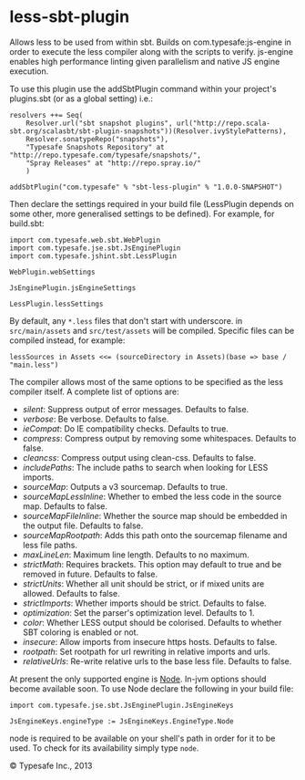 less-sbt-plugin
===============

Allows less to be used from within sbt. Builds on com.typesafe:js-engine in order to execute the less compiler along with the scripts to verify. js-engine enables high performance linting given parallelism and native JS engine execution.

To use this plugin use the addSbtPlugin command within your project's plugins.sbt (or as a global setting) i.e.:

    resolvers ++= Seq(
        Resolver.url("sbt snapshot plugins", url("http://repo.scala-sbt.org/scalasbt/sbt-plugin-snapshots"))(Resolver.ivyStylePatterns),
        Resolver.sonatypeRepo("snapshots"),
        "Typesafe Snapshots Repository" at "http://repo.typesafe.com/typesafe/snapshots/",
        "Spray Releases" at "http://repo.spray.io/"
        )

    addSbtPlugin("com.typesafe" % "sbt-less-plugin" % "1.0.0-SNAPSHOT")

Then declare the settings required in your build file (LessPlugin depends on some other, more generalised settings to be defined). For example, for build.sbt:

    import com.typesafe.web.sbt.WebPlugin
    import com.typesafe.jse.sbt.JsEnginePlugin
    import com.typesafe.jshint.sbt.LessPlugin

    WebPlugin.webSettings

    JsEnginePlugin.jsEngineSettings

    LessPlugin.lessSettings

By default, any `*.less` files that don't start with underscore. in `src/main/assets` and `src/test/assets` will be compiled.  Specific files can be compiled instead, for example:

    lessSources in Assets <<= (sourceDirectory in Assets)(base => base / "main.less")

The compiler allows most of the same options to be specified as the less compiler itself.  A complete list of options are:

* *silent*: Suppress output of error messages. Defaults to false.
* *verbose*: Be verbose. Defaults to false.
* *ieCompat*: Do IE compatibility checks. Defaults to true.
* *compress*: Compress output by removing some whitespaces. Defaults to false.
* *cleancss*: Compress output using clean-css. Defaults to false.
* *includePaths*: The include paths to search when looking for LESS imports.
* *sourceMap*: Outputs a v3 sourcemap. Defaults to true.
* *sourceMapLessInline*: Whether to embed the less code in the source map. Defaults to false.
* *sourceMapFileInline*: Whether the source map should be embedded in the output file. Defaults to false.
* *sourceMapRootpath*: Adds this path onto the sourcemap filename and less file paths.
* *maxLineLen*: Maximum line length. Defaults to no maximum.
* *strictMath*: Requires brackets. This option may default to true and be removed in future. Defaults to false.
* *strictUnits*: Whether all unit should be strict, or if mixed units are allowed. Defaults to false.
* *strictImports*: Whether imports should be strict. Defaults to false.
* *optimization*: Set the parser's optimization level. Defaults to 1.
* *color*: Whether LESS output should be colorised. Defaults to whether SBT coloring is enabled or not.
* *insecure*: Allow imports from insecure https hosts. Defaults to false.
* *rootpath*: Set rootpath for url rewriting in relative imports and urls.
* *relativeUrls*: Re-write relative urls to the base less file. Defaults to false.

At present the only supported engine is [Node](http://nodejs.org/).
In-jvm options should become available soon. To use Node declare the following in your build file:

    import com.typesafe.jse.sbt.JsEnginePlugin.JsEngineKeys

    JsEngineKeys.engineType := JsEngineKeys.EngineType.Node

node is required to be available on your shell's path in order for it to be used. To check for its availability simply type `node`.

&copy; Typesafe Inc., 2013  
